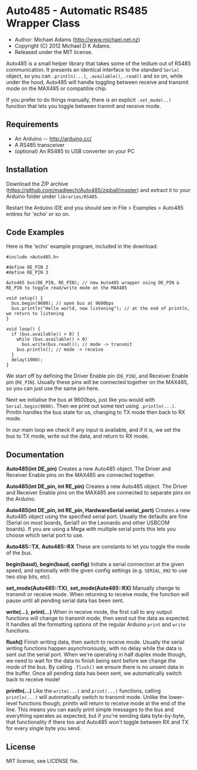 Auto485 - Automatic RS485 Wrapper Class
=======================================

* Author: Michael Adams (<http://www.michael.net.nz>)
* Copyright (C) 2012 Michael D K Adams.
* Released under the MIT license.

Auto485 is a small helper library that takes some of the tedium out of RS485 communication. It presents an identical interface to the standard `Serial` object, so you can `.println(...)`, `.available()`, `.read()` and so on, while under the hood, Auto485 will handle toggling between receive and transmit mode on the MAX485 or compatible chip.

If you prefer to do things manually, there is an explicit `.set_mode(..)` function that lets you toggle between tranmit and receive mode.

Requirements
------------
* An Arduino -- http://arduino.cc/
* A RS485 transceiver
* (optional) An RS485 to USB converter on your PC

Installation
------------
Download the ZIP archive (https://github.com/madleech/Auto485/zipball/master) and extract it to your Arduino folder under `libraries/RS485`.

Restart the Arduino IDE and you should see in File > Examples > Auto485 entires for 'echo' or so on.


Code Examples
-------------
Here is the 'echo' example program, included in the download:

```Arduino
#include <Auto485.h>

#define DE_PIN 2
#define RE_PIN 3

Auto485 bus(DE_PIN, RE_PIN); // new Auto485 wrapper using DE_PIN & RE_PIN to toggle read/write mode on the MAX485

void setup() {
  bus.begin(9600); // open bus at 9600bps
  bus.println("Hello world, now listening"); // at the end of println, we return to listening
}

void loop() {
  if (bus.available() > 0) {
    while (bus.available() > 0)
      bus.write(bus.read()); // mode -> transmit
    bus.println(); // mode -> receive
  }
  delay(1000);
}
```

We start off by defining the Driver Enable pin (`DE_PIN`), and Receiver Enable pin (`RE_PIN`). Usually these pins will be connected together on the MAX485, so you can just use the same pin here.

Next we initialise the bus at 9600bps, just like you would with `Serial.begin(9600)`. Then we print out some text using `.println(...)`. Println handles the bus state for us, changing to TX mode then back to RX mode.

In our main loop we check if any input is available, and if it is, we set the bus to TX mode, write out the data, and return to RX mode.


Documentation
-------------
**Auto485(int DE_pin)**
Creates a new Auto485 object. The Driver and Receiver Enable pins on the MAX485 are connected together.

**Auto485(int DE_pin, int RE_pin)**
Creates a new Auto485 object. The Driver and Receiver Enable pins on the MAX485 are connected to separate pins on the Arduino.

**Auto485(int DE_pin, int RE_pin, HardwareSerial serial_port)**
Creates a new Auto485 object using the specified serial port. Usually the defaults are fine (Serial on most boards, Serial1 on the Leonardo and other USBCOM boards). If you are using a Mega with multiple serial ports this lets you choose which serial port to use.

**Auto485::TX**, **Auto485::RX**
These are constants to let you toggle the mode of the bus.

**begin(baud), begin(baud, config)**
Initiate a serial connection at the given speed, and optionally with the given config settings (e.g. `SERIAL_8N2` to use two stop bits, etc).

**set_mode(Auto485::TX)**, **set_mode(Auto485::RX)**
Manually change to transmit or receive mode. When returning to receive mode, the function will pause until all pending serial data has been sent.

**write(...)**, **print(...)**
When in receive mode, the first call to any output functions will change to transmit mode, then send out the data as expected. It handles all the formatting options of the regular Arduino `print` and `write` functions.

**flush()**
Finish writing data, then switch to receive mode. Usually the serial writing functions happen asynchronously, with no delay while the data is sent out the serial port. When we're operating in half duplex mode though, we need to wait for the data to finish being sent before we change the mode of the bus. By calling `.flush()` we ensure there is no unsent data in the buffer. Once all pending data has been sent, we automatically switch back to receive mode!

**println(...)**
Like the `write(...)` and `print(...)` functions, calling `println(...)` will automatically switch to transmit mode. Unlike the lower-level functions though, println will return to receive mode at the end of the line. This means you can easily print simple messages to the bus and everything operates as expected, but if you're sending data byte-by-byte, that functionality if there too and Auto485 won't toggle between RX and TX for every single byte you send.

License
-------
MIT license, see LICENSE file.